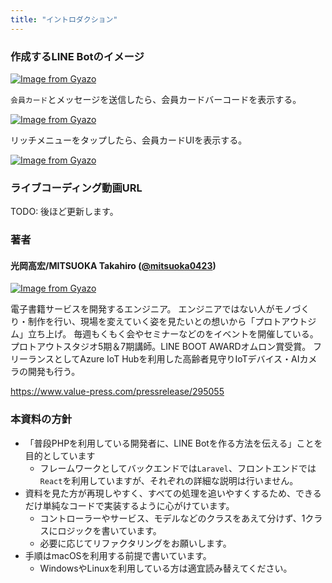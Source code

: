 ```yaml
---
title: "イントロダクション"
---
```


### 作成するLINE Botのイメージ

[![Image from Gyazo](https://i.gyazo.com/41c390c4bfe4e87263b2cbebdfc6c1bc.png)](https://gyazo.com/41c390c4bfe4e87263b2cbebdfc6c1bc)

`会員カード`とメッセージを送信したら、会員カードバーコードを表示する。

[![Image from Gyazo](https://i.gyazo.com/dde82898893fea6e9ae46212dc19bb47.gif)](https://gyazo.com/dde82898893fea6e9ae46212dc19bb47)

リッチメニューをタップしたら、会員カードUIを表示する。

[![Image from Gyazo](https://i.gyazo.com/7585cc1593670d12a2e66769f0800567.gif)](https://gyazo.com/7585cc1593670d12a2e66769f0800567)

### ライブコーディング動画URL

TODO: 後ほど更新します。

### 著者

#### 光岡高宏/MITSUOKA Takahiro ([@mitsuoka0423](https://twitter.com/mitsuoka0423))

[![Image from Gyazo](https://i.gyazo.com/25ab3c97aff9ac1835bf82e0dc35e997.jpg)](https://gyazo.com/25ab3c97aff9ac1835bf82e0dc35e997)

電子書籍サービスを開発するエンジニア。
エンジニアではない人がモノづくり・制作を行い、現場を変えていく姿を見たいとの想いから「プロトアウトジム」立ち上げ。
毎週もくもく会やセミナーなどのをイベントを開催している。プロトアウトスタジオ5期＆7期講師。LINE BOOT AWARDオムロン賞受賞。
フリーランスとしてAzure IoT Hubを利用した高齢者見守りIoTデバイス・AIカメラの開発も行う。

https://www.value-press.com/pressrelease/295055

### 本資料の方針

- 「普段PHPを利用している開発者に、LINE Botを作る方法を伝える」ことを目的としています
  - フレームワークとしてバックエンドでは`Laravel`、フロントエンドでは`React`を利用していますが、それぞれの詳細な説明は行いません。
- 資料を見た方が再現しやすく、すべての処理を追いやすくするため、できるだけ単純なコードで実装するように心がけています。
  - コントローラーやサービス、モデルなどのクラスをあえて分けず、1クラスにロジックを書いています。
  - 必要に応じてリファクタリングをお願いします。
- 手順はmacOSを利用する前提で書いています。
  - WindowsやLinuxを利用している方は適宜読み替えてください。
